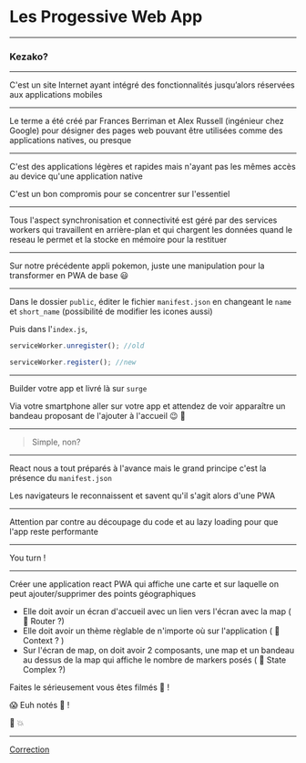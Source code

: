 # Les Progessive Web App

---

### Kezako?

---

C'est un site Internet ayant intégré des fonctionnalités jusqu’alors réservées aux applications mobiles

---

Le terme a été créé par Frances Berriman et Alex Russell (ingénieur chez Google) pour désigner des pages web pouvant être utilisées comme des applications natives, ou presque

---

C'est des applications légères et rapides mais n'ayant pas les mêmes accès au device qu'une application native

C'est un bon compromis pour se concentrer sur l'essentiel

---

Tous l'aspect synchronisation et connectivité est géré par des services workers qui travaillent en arrière-plan et qui chargent les données quand le reseau le permet et la stocke en mémoire pour la restituer

---

Sur notre précédente appli pokemon, juste une manipulation pour la transformer en PWA de base 😃

---

Dans le dossier `public`, éditer le fichier `manifest.json` en changeant le `name` et `short_name` (possibilité de modifier les icones aussi)

Puis dans l'`index.js`,

```js
serviceWorker.unregister(); //old

serviceWorker.register(); //new
```

---

Builder votre app et livré là sur `surge`

Via votre smartphone aller sur votre app et attendez de voir apparaître un bandeau proposant de l'ajouter à l'accueil 😉 🎉

---

> Simple, non?

---

React nous a tout préparés à l'avance mais le grand principe c'est la présence du `manifest.json`

Les navigateurs le reconnaissent et savent qu'il s'agit alors d'une PWA

---

Attention par contre au découpage du code et au lazy loading pour que l'app reste performante

---

You turn !

---

Créer une application react PWA qui affiche une carte et sur laquelle on peut ajouter/supprimer des points géographiques

- Elle doit avoir un écran d'accueil avec un lien vers l'écran avec la map ( 🤔 Router ?)
- Elle doit avoir un thème règlable de n'importe où sur l'application ( 🤔 Context ? )
- Sur l'écran de map, on doit avoir 2 composants, une map et un bandeau au dessus de la map qui affiche le nombre de markers posés ( 🤔 State Complex ?)

Faites le sérieusement vous êtes filmés 📸 !

😱 Euh notés 💯 !

🏁 💥

---

[Correction](https://github.com/millehorde/map-pwa-react)
